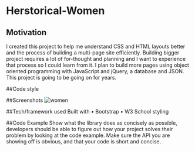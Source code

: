 # Herstorical-Women

## Motivation
I created this project to help me understand CSS and HTML layouts better and the process of building a multi-page site efficiently. Building bigger project requires a lot of for-thought and planning and I want to experience that process so I could learn from it. I plan to build more pages using object oriented programming with JavaScript and jQuery, a database and JSON. This project is going to be going on for years.  

##Code style
<link rel="stylesheet" href="https://www.w3schools.com/w3css/4/w3.css">
<link rel="stylesheet" href="https://maxcdn.bootstrapcdn.com/bootstrap/4.0.0/css/bootstrap.min.css" integrity="sha384-Gn5384xqQ1aoWXA+058RXPxPg6fy4IWvTNh0E263XmFcJlSAwiGgFAW/dAiS6JXm"
  crossorigin="anonymous">

##Screenshots
![women](https://user-images.githubusercontent.com/19499494/43746954-1224a536-99b5-11e8-83fd-72ae85f397dc.png)

##Tech/framework used
Built with
	•	Bootstrap
    •	W3 School styling

##Code Example
Show what the library does as concisely as possible, developers should be able to figure out how your project solves their problem by looking at the code example. Make sure the API you are showing off is obvious, and that your code is short and concise.


